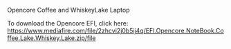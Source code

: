 Opencore Coffee and WhiskeyLake Laptop

To download the Opencore EFI, click here:
https://www.mediafire.com/file/2zhcvi2j0b5ij4q/EFI.Opencore.NoteBook.Coffee.Lake.Whiskey.Lake.zip/file
